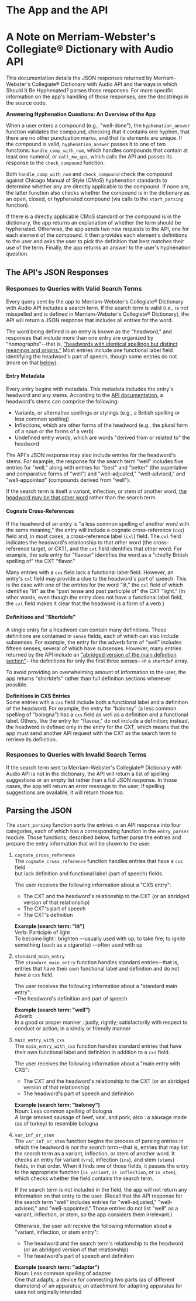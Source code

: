 # The App and the API
# A Note on Merriam-Webster's Collegiate® Dictionary with Audio API
This documentation details the JSON responses returned by Merriam-Webster's Collegiate® Dictionary with Audio API and the ways in which Should It Be Hyphenated? parses those responses. For more specific information on the app's handling of those responses, see the docstrings in the source code.
 
**Answering Hyphenation Questions: An Overview of the App**  

When a user enters a compound (e.g., "well-done"), the `hyphenation_answer` function validates the compound, checking that it contains one hyphen, that there are no other punctuation marks, and that its elements are unique. If the compound is valid, `hyphenation_answer` passes it to one of two functions: `handle_comp_with_num`, which handles compounds that contain at least one numeral, or `call_mw_api`, which calls the API and passes its response to the `check_compound` function. 

Both `handle_comp_with_num` and `check_compound` check the compound against Chicago Manual of Style (CMoS) hyphenation standards to determine whether any are directly applicable to the compound. If none are, the latter function also checks whether  the compound is in the dictionary as an open, closed, or hyphenated compound (via calls to the `start_parsing` function). 

If there is a directly applicable CMoS standard or the compound is in the dictionary, the app returns an explanation of whether the term should be hyphenated. Otherwise, the app sends two new requests to the API, one for each element of the compound. It then provides each element's definitions to the user and asks the user to pick the definition that best matches their use of the term. Finally, the app returns an answer to the user's hyphenation question.

## The API's JSON Responses  

### Responses to Queries with Valid Search Terms  
Every query sent by the app to Merriam-Webster's Collegiate® Dictionary with Audio API includes a search term. If the search term is valid (i.e., is not misspelled and is defined in Merriam-Webster's Collegiate® Dictionary), the API will return a JSON response that includes all entries for the word. 

The word being defined in an entry is known as the "headword," and responses that include more than one entry are organized by "homographs"--that is, ["headwords with identical spellings but distinct meanings and origins."](https://dictionaryapi.com/products/json#term-ure:~:text=usage%2C%20etymology%2C%20etc.-,homograph,-Homographs%20are%20headwords) Most entries include one functional label field identifying the headword's part of speech, though some entries do not (more on that [below](https://github.com/Jsundstrom0223/should_it_be_hyphenated/blob/main/api_explanation.md#cognate-cross-references)).

#### Entry Metadata  
Every entry begins with metadata. This metadata includes the entry's headword and any stems. According to the [API documentation](https://dictionaryapi.com/products/json#sec-2.meta), a headword's stems can comprise the following:

- Variants, or alternative spellings or stylings (e.g., a British spelling or less common spelling)
- Inflections, which are other forms of the headword (e.g., the plural form of a noun or the forms of a verb) 
- Undefined entry words, which are words "derived from or related to" the headword

The API's JSON response may also include entries for the headword's stems. For example, the response for the search term "well" includes five entries for "well," along with entries for "best" and "better" (the superlative and comparative forms of "well") and "well-adjusted," "well-advised," and "well-appointed" (compounds derived from "well").

If the search term is itself a variant, inflection, or stem of another word, [the headword may be that other word](https://github.com/Jsundstrom0223/should_it_be_hyphenated/blob/main/api_explanation.md#:~:text=to%20resemble%20bologna-,var_inf_or_stem,-The%20var_inf_or_stem%20function) rather than the search term. 

#### Cognate Cross-References  
If the headword of an entry is "a less common spelling of another word with the same meaning," the entry will include a cognate cross-reference (`cxs`) field and, in most cases, a cross-reference label (`cxl`) field. The `cxl` field indicates the headword's relationship to that other word (the cross-reference target, or CXT), and the `cxt` field identifies that other word. For example, the sole entry for "flavour" identifies the word as a "chiefly British spelling of" the CXT "flavor."  

Many entries with a `cxs` field lack a functional label field. However, an entry's `cxl` field may provide a clue to the headword's part of speech. This is the case with one of the entries for the word "lit," the `cxl` field of which identifies "lit" as the "past tense and past participle of" the CXT "light." (In other words, even though the entry does not have a functional label field, the `cxl` field makes it clear that the headword is a form of a verb.)

#### Definitions and "Shortdefs"  
A single entry for a headword can contain many definitions. These definitions are contained in `sense` fields, each of which can also include subsenses. For example, the entry for the adverb form of "well" includes fifteen senses, several of which have subsenses. However, many entries returned by the API include an ["abridged version of the main definition section"](https://dictionaryapi.com/products/json#sec-2.shortdef)--the definitions for only the first three senses--in a `shortdef` array.

To avoid providing an overwhelming amount of information to the user, the app returns "shortdefs" rather than full definition sections whenever possible.

**Definitions in CXS Entries**  
Some entries with a `cxs` field include both a functional label and a definition of the headword. For example, the entry for "baloney" (a less common spelling of "bologna") has a `cxs` field as well as a definition and a functional label. Others, like the entry for "flavour," do not include a definition; instead, the headword is defined only in the entry for the CXT, which means that the app must send another API request with the CXT as the search term to retrieve its definition. 

### Responses to Queries with Invalid Search Terms  
If the search term sent to Merriam-Webster's Collegiate® Dictionary with Audio API is not in the dictionary, the API will return a list of spelling suggestions or an empty list rather than a full JSON response. In those cases, the app will return an error message to the user; if spelling suggestions are available, it will return those too. 

## Parsing the JSON  
The `start_parsing` function sorts the entries in an API response into four categories, each of which has a corresponding function in the `entry_parser` module. Those functions, described below, further parse the entries and prepare the entry information that will be shown to the user. 

1. `cognate_cross_reference`  
    The `cognate_cross_reference` function handles entries that have a `cxs` field  
    but lack definition and functional label (part of speech) fields.

    The user receives the following information about a "CXS entry":  
    - The CXT and the headword's relationship to the CXT (or an abridged version of that relationship)  
    - The CXT's part of speech  
    - The CXT's definition  

    **Example (search term: "lit")**  
    Verb: Participle of light  
    To become light : brighten —usually used with up; to take fire; to ignite something (such as a cigarette) —often used with up  

2. `standard_main_entry`  
    The `standard_main_entry` function handles standard entries--that is, entries that have their own functional label and definition and do not have a `cxs` field. 

    The user receives the following information about a "standard main entry":  
    -The headword's definition and part of speech  

    **Example (search term: "well")**  
    Adverb  
    In a good or proper manner : justly, rightly; satisfactorily with respect to conduct or action; in a kindly or friendly manner  

3. `main_entry_with_cxs`  
    The `main_entry_with_cxs` function handles standard entries that have their own functional label and definition in addition to a `cxs` field. 

    The user receives the following information about a "main entry with CXS":  
    - The CXT and the headword's relationship to the CXT (or an abridged version of that relationship)  
    - The headword's part of speech and definition  

    **Example (search term: "baloney")**  
    Noun: Less common spelling of bologna  
    A large smoked sausage of beef, veal, and pork; also : a sausage made (as of turkey) to resemble bologna  

4. `var_inf_or_stem`  
    The `var_inf_or_stem` function begins the process of parsing entries in which the headword *is not the search term*--that is, entries that may list the search term as a variant, inflection, or stem of another word. It checks an entry for variant (`vrs`),  inflection (`ins`), and stem (`stems`) fields, in that order. When it finds one of those fields, it passes the entry to the appropriate function (`is_variant`, `is_inflection`, or `is_stem`), which checks whether the field contains the search term. 

    If the search term is not included in the field, the app will not return any information on that entry to the user. (Recall that the API response for the search term "well" includes entries for "well-adjusted," "well-advised," and "well-appointed." Those entries do not list "well" as a variant, inflection, or stem, so the app considers them irrelevant.)

    Otherwise, the user will receive the following information about a "variant, inflection, or stem entry":  
    - The headword and the search term's relationship to the headword (or an abridged version of that relationship)  
    - The headword's part of speech and definition  

    **Example (search term: "adaptor")**  
    Noun: Less common spelling of adapter  
    One that adapts; a device for connecting two parts (as of different diameters) of an apparatus; an attachment for adapting apparatus for uses not originally intended
